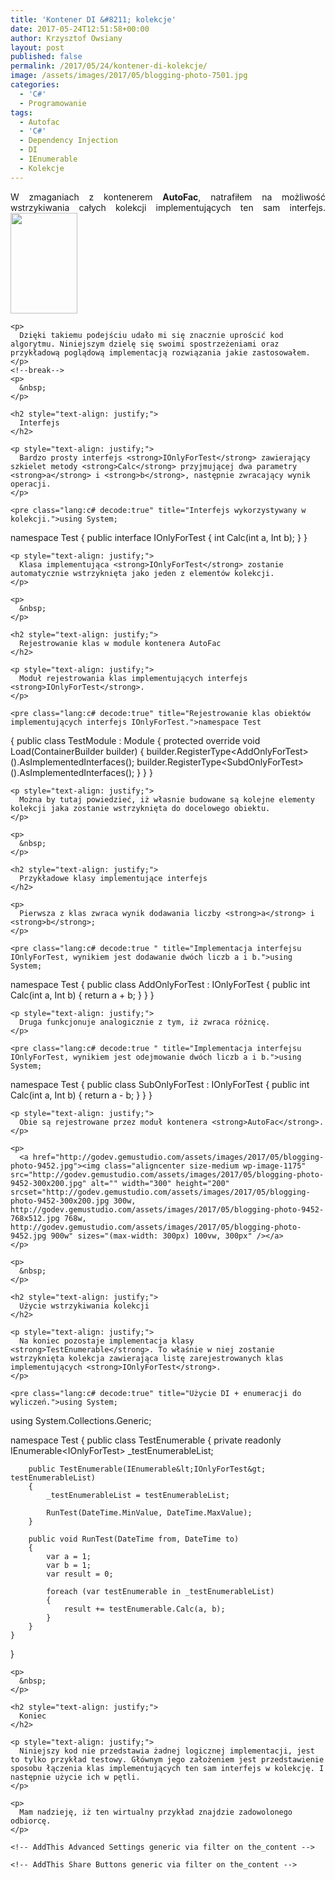 ```yaml
---
title: 'Kontener DI &#8211; kolekcje'
date: 2017-05-24T12:51:58+00:00
author: Krzysztof Owsiany
layout: post
published: false
permalink: /2017/05/24/kontener-di-kolekcje/
image: /assets/images/2017/05/blogging-photo-7501.jpg
categories:
  - 'C#'
  - Programowanie
tags:
  - Autofac
  - 'C#'
  - Dependency Injection
  - DI
  - IEnumerable
  - Kolekcje
---
```

<div id="dslc-theme-content">
  <div id="dslc-theme-content-inner">
    <p style="text-align: justify;">
      W zmaganiach z kontenerem <strong>AutoFac</strong>, natrafiłem na możliwość wstrzykiwania całych kolekcji implementujących ten sam interfejs.<a href="http://godev.gemustudio.com/assets/images/2017/05/blogging-photo-5.jpg"><img class="wp-image-1165 alignright" src="http://godev.gemustudio.com/assets/images/2017/05/blogging-photo-5-200x300.jpg" alt="" width="107" height="161" srcset="http://godev.gemustudio.com/assets/images/2017/05/blogging-photo-5-200x300.jpg 200w, http://godev.gemustudio.com/assets/images/2017/05/blogging-photo-5.jpg 600w" sizes="(max-width: 107px) 100vw, 107px" /></a>
    </p>
    
    <p>
      Dzięki takiemu podejściu udało mi się znacznie uprościć kod algorytmu. Niniejszym dzielę się swoimi spostrzeżeniami oraz przykładową poglądową implementacją rozwiązania jakie zastosowałem.
    </p>
    <!--break-->
    <p>
      &nbsp;
    </p>
    
    <h2 style="text-align: justify;">
      Interfejs
    </h2>
    
    <p style="text-align: justify;">
      Bardzo prosty interfejs <strong>IOnlyForTest</strong> zawierający szkielet metody <strong>Calc</strong> przyjmującej dwa parametry <strong>a</strong> i <strong>b</strong>, następnie zwracający wynik operacji.
    </p>
    
    <pre class="lang:c# decode:true" title="Interfejs wykorzystywany w kolekcji.">using System;

namespace Test
{
    public interface IOnlyForTest
    {
        int Calc(int a, Int b);
    }
}</pre>
    
    <p style="text-align: justify;">
      Klasa implementująca <strong>IOnlyForTest</strong> zostanie automatycznie wstrzyknięta jako jeden z elementów kolekcji.
    </p>
    
    <p>
      &nbsp;
    </p>
    
    <h2 style="text-align: justify;">
      Rejestrowanie klas w module kontenera AutoFac
    </h2>
    
    <p style="text-align: justify;">
      Moduł rejestrowania klas implementujących interfejs <strong>IOnlyForTest</strong>.
    </p>
    
    <pre class="lang:c# decode:true" title="Rejestrowanie klas obiektów implementujących interfejs IOnlyForTest.">namespace Test
{
    public class TestModule : Module
    {
        protected override void Load(ContainerBuilder builder)
        {
            builder.RegisterType&lt;AddOnlyForTest&gt;().AsImplementedInterfaces();
            builder.RegisterType&lt;SubdOnlyForTest&gt;().AsImplementedInterfaces();
        }
    }
}</pre>
    
    <p style="text-align: justify;">
      Można by tutaj powiedzieć, iż własnie budowane są kolejne elementy kolekcji jaka zostanie wstrzyknięta do docelowego obiektu.
    </p>
    
    <p>
      &nbsp;
    </p>
    
    <h2 style="text-align: justify;">
      Przykładowe klasy implementujące interfejs
    </h2>
    
    <p>
      Pierwsza z klas zwraca wynik dodawania liczby <strong>a</strong> i <strong>b</strong>;
    </p>
    
    <pre class="lang:c# decode:true " title="Implementacja interfejsu IOnlyForTest, wynikiem jest dodawanie dwóch liczb a i b.">using System;

namespace Test
{
    public class AddOnlyForTest : IOnlyForTest
    {
        public int Calc(int a, Int b)
        {
            return a + b;
        }
    }
}</pre>
    
    <p style="text-align: justify;">
      Druga funkcjonuje analogicznie z tym, iż zwraca różnicę.
    </p>
    
    <pre class="lang:c# decode:true " title="Implementacja interfejsu IOnlyForTest, wynikiem jest odejmowanie dwóch liczb a i b.">using System;

namespace Test
{
    public class SubOnlyForTest : IOnlyForTest
    {
        public int Calc(int a, Int b)
        {
            return a - b;
        }
    }
}</pre>
    
    <p style="text-align: justify;">
      Obie są rejestrowane przez moduł kontenera <strong>AutoFac</strong>.
    </p>
    
    <p>
      <a href="http://godev.gemustudio.com/assets/images/2017/05/blogging-photo-9452.jpg"><img class="aligncenter size-medium wp-image-1175" src="http://godev.gemustudio.com/assets/images/2017/05/blogging-photo-9452-300x200.jpg" alt="" width="300" height="200" srcset="http://godev.gemustudio.com/assets/images/2017/05/blogging-photo-9452-300x200.jpg 300w, http://godev.gemustudio.com/assets/images/2017/05/blogging-photo-9452-768x512.jpg 768w, http://godev.gemustudio.com/assets/images/2017/05/blogging-photo-9452.jpg 900w" sizes="(max-width: 300px) 100vw, 300px" /></a>
    </p>
    
    <p>
      &nbsp;
    </p>
    
    <h2 style="text-align: justify;">
      Użycie wstrzykiwania kolekcji
    </h2>
    
    <p style="text-align: justify;">
      Na koniec pozostaje implementacja klasy <strong>TestEnumerable</strong>. To właśnie w niej zostanie wstrzyknięta kolekcja zawierająca listę zarejestrowanych klas implementujących <strong>IOnlyForTest</strong>.
    </p>
    
    <pre class="lang:c# decode:true" title="Użycie DI + enumeracji do wyliczeń.">using System;
using System.Collections.Generic;


namespace Test
{
    public class TestEnumerable
    {
        private readonly IEnumerable&lt;IOnlyForTest&gt; _testEnumerableList;

        public TestEnumerable(IEnumerable&lt;IOnlyForTest&gt; testEnumerableList)                
        {
            _testEnumerableList = testEnumerableList;

            RunTest(DateTime.MinValue, DateTime.MaxValue);
        }

        public void RunTest(DateTime from, DateTime to)
        {
            var a = 1;
            var b = 1;
            var result = 0;

            foreach (var testEnumerable in _testEnumerableList)
            {
                result += testEnumerable.Calc(a, b);
            }           
        }
    }
}</pre>
    
    <p>
      &nbsp;
    </p>
    
    <h2 style="text-align: justify;">
      Koniec
    </h2>
    
    <p style="text-align: justify;">
      Niniejszy kod nie przedstawia żadnej logicznej implementacji, jest to tylko przykład testowy. Głównym jego założeniem jest przedstawienie sposobu łączenia klas implementujących ten sam interfejs w kolekcję. I następnie użycie ich w pętli.
    </p>
    
    <p>
      Mam nadzieję, iż ten wirtualny przykład znajdzie zadowolonego odbiorcę.
    </p>
    
    <!-- AddThis Advanced Settings generic via filter on the_content -->
    
    <!-- AddThis Share Buttons generic via filter on the_content -->
  </div>
</div>